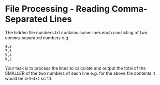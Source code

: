 # File Processing - Reading Comma-Separated Lines

The hidden file numbers.txt contains some lines each consisting of two comma-separated numbers e.g.

```
4,8
7,3
5,4
9,2
```

Your task is to process the lines to calculate and output the total of the SMALLER of the two numbers of each line e.g. for the above file contents it would be `4+3+4+2` so `13`.


